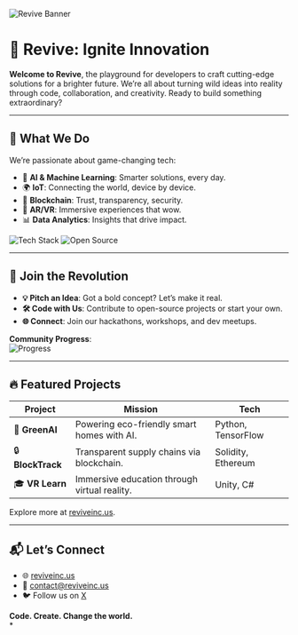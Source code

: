 ![Revive Banner](https://via.placeholder.com/1200x200.png?text=Revive+Software+Systems)

# 🚀 Revive: Ignite Innovation

**Welcome to Revive**, the playground for developers to craft cutting-edge solutions for a brighter future. We’re all about turning wild ideas into reality through code, collaboration, and creativity. Ready to build something extraordinary?

---

## 🌟 What We Do
We’re passionate about game-changing tech:
- 🤖 **AI & Machine Learning**: Smarter solutions, every day.
- 🌍 **IoT**: Connecting the world, device by device.
- 🔗 **Blockchain**: Trust, transparency, security.
- 🥽 **AR/VR**: Immersive experiences that wow.
- 📊 **Data Analytics**: Insights that drive impact.

![Tech Stack](https://img.shields.io/badge/Tech-Python%20|%20JavaScript%20|%20Solidity%20|%20Unity-blue) ![Open Source](https://img.shields.io/badge/Open%20Source-%E2%9D%A4-red)

---

## 🤝 Join the Revolution
- **💡 Pitch an Idea**: Got a bold concept? Let’s make it real.
- **🛠️ Code with Us**: Contribute to open-source projects or start your own.
- **🌐 Connect**: Join our hackathons, workshops, and dev meetups.

**Community Progress**:  
![Progress](https://progress-bar.dev/75/?title=Community+Engagement)

---

## 🔥 Featured Projects
| Project | Mission | Tech |
|---------|---------|------|
| 🌱 **GreenAI** | Powering eco-friendly smart homes with AI. | Python, TensorFlow |
| 🔒 **BlockTrack** | Transparent supply chains via blockchain. | Solidity, Ethereum |
| 🎓 **VR Learn** | Immersive education through virtual reality. | Unity, C# |

Explore more at [reviveinc.us](https://www.reviveinc.us).

---

## 📬 Let’s Connect
- 🌐 [reviveinc.us](https://www.reviveinc.us)
- 📧 [contact@reviveinc.us](mailto:contact@reviveinc.us)
- 🐦 Follow us on [X](https://x.com/reviveinc)

**Code. Create. Change the world.**  
*
